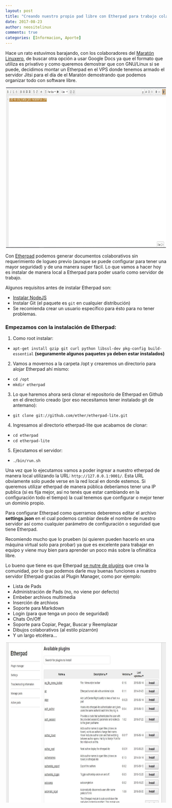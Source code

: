 ```yaml
---
layout: post
title: "Creando nuestro propio pad libre con Etherpad para trabajo colaborativo"
date: 2017-08-23
author: neositelinux
comments: true
categories: [Informacion, Aporte]
---
```


Hace un rato estuvimos barajando, con los colaboradores del [Maratón Linuxero](https://maratonlinuxero.github.io), de buscar otra opción a usar Google Docs ya que el formato que utiliza es privativo y como queremos demostrar que con GNU/Linux si se puede, decidimos montar un Etherpad en el VPS donde tenemos armado el servidor Jitsi para el día de el Maratón demostrando que podemos organizar todo con software libre.

<p align="center">
<img src="/images/etherpad_nsl.jpg" width="500" height="500" alt="_Logo">
</p>

Con [Etherpad](https://github.com/ether/etherpad-lite) podemos generar documentos colaborativos sin requerimiento de logueo previo (aunque se puede configurar para tener una mayor seguridad) y de una manera super fácil. Lo que vamos a hacer hoy es instalar de manera local a Etherpad para poder usarlo como servidor de trabajo.

Algunos requisitos antes de instalar Etherpad son:
* [Instalar NodeJS](http://nodejs.org/)
* Instalar Git (el paquete es `git` en cualquier distribución)
* Se recomienda crear un usuario específico para ésto para no tener problemas.

### Empezamos con la instalación de Etherpad:

1. Como root instalar: 
* `apt-get install gzip git curl python libssl-dev pkg-config build-essential` **(seguramente algunos paquetes ya deben estar instalados)**
2. Vamos a movernos a la carpeta /opt y crearemos un directorio para alojar Etherpad ahí mismo:
* `cd /opt`
* `mkdir etherpad`
3. Lo que haremos ahora será clonar el repositorio de Etherpad en Github en el directorio creado (por eso necesitamos tener instalado git de antemano):
* `git clone git://github.com/ether/etherpad-lite.git `
4. Ingresamos al directorio etherpad-lite que acabamos de clonar:
* `cd etherpad`
* `cd etherpad-lite`
5. Ejecutamos el servidor:
* `./bin/run.sh`

Una vez que lo ejecutamos vamos a poder ingrear a nuestro etherpad de manera local utilizando la URL: `http://127.0.0.1:9001/`. Esta URL obviamente solo puede verse en la red local en donde estemos. Si queremos utilizar etherpad de manera pública deberíamos tener una IP publica (si es fija mejor, así no tenés que estar cambiando en la configuración todo el tiempo) la cual tenemos que configurar o mejor tener un dominio propio.

Para configurar Etherpad como querramos deberemos editar el archivo **settings.json** en el cual podemos cambiar desde el nombre de nuestro servidor así como cualquier parámetro de configuración o seguridad que tiene Etherpad.

Recomiendo mucho que lo prueben (si quieren pueden hacerlo en una máquina virtual solo para probar) ya que es excelente para trabajar en equipo y viene muy bien para aprender un poco más sobre la ofimática libre.

Lo bueno que tiene es que Etherpad [se nutre de plugins](https://static.etherpad.org/plugins.html) que crea la comunidad, por lo que podemos darle muy buenas funciones a nuestro servidor Etherpad gracias al Plugin Manager, como por ejemplo:
* Lista de Pads
* Administración de Pads (no, no viene por defecto)
* Embeber archivos multimedia
* Inserción de archivos
* Soporte para Markdown
* Login (para que tenga un poco de seguridad)
* Chats On/Off
* Soporte para Copiar, Pegar, Buscar y Reemplazar
* Dibujos colaborativos (al estilo pizarrón)
* Y un largo etcétera...

<p align="center">
<img src="/images/etherpad_nsl2.jpg" width="500" height="500" alt="_Logo">
</p>


